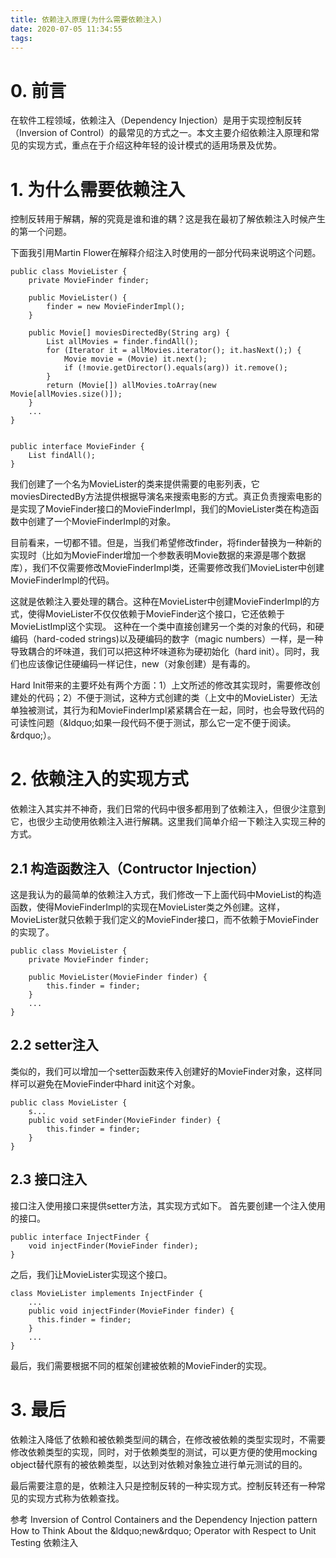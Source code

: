 ```yaml
---
title: 依赖注入原理(为什么需要依赖注入)
date: 2020-07-05 11:34:55
tags:
---
```


# 0. 前言
在软件工程领域，依赖注入（Dependency Injection）是用于实现控制反转（Inversion of Control）的最常见的方式之一。本文主要介绍依赖注入原理和常见的实现方式，重点在于介绍这种年轻的设计模式的适用场景及优势。

# 1. 为什么需要依赖注入
控制反转用于解耦，解的究竟是谁和谁的耦？这是我在最初了解依赖注入时候产生的第一个问题。

下面我引用Martin Flower在解释介绍注入时使用的一部分代码来说明这个问题。

    public class MovieLister {
        private MovieFinder finder;
    
        public MovieLister() {
            finder = new MovieFinderImpl();
        }
        
        public Movie[] moviesDirectedBy(String arg) {
            List allMovies = finder.findAll();
            for (Iterator it = allMovies.iterator(); it.hasNext();) {
                Movie movie = (Movie) it.next();
                if (!movie.getDirector().equals(arg)) it.remove();
            }
            return (Movie[]) allMovies.toArray(new Movie[allMovies.size()]);
        }
        ...
    }


    public interface MovieFinder {
        List findAll();
    }

我们创建了一个名为MovieLister的类来提供需要的电影列表，它moviesDirectedBy方法提供根据导演名来搜索电影的方式。真正负责搜索电影的是实现了MovieFinder接口的MovieFinderImpl，我们的MovieLister类在构造函数中创建了一个MovieFinderImpl的对象。

目前看来，一切都不错。但是，当我们希望修改finder，将finder替换为一种新的实现时（比如为MovieFinder增加一个参数表明Movie数据的来源是哪个数据库），我们不仅需要修改MovieFinderImpl类，还需要修改我们MovieLister中创建MovieFinderImpl的代码。

这就是依赖注入要处理的耦合。这种在MovieLister中创建MovieFinderImpl的方式，使得MovieLister不仅仅依赖于MovieFinder这个接口，它还依赖于MovieListImpl这个实现。 这种在一个类中直接创建另一个类的对象的代码，和硬编码（hard-coded strings)以及硬编码的数字（magic numbers）一样，是一种导致耦合的坏味道，我们可以把这种坏味道称为硬初始化（hard init）。同时，我们也应该像记住硬编码一样记住，new（对象创建）是有毒的。

Hard Init带来的主要坏处有两个方面：1）上文所述的修改其实现时，需要修改创建处的代码；2）不便于测试，这种方式创建的类（上文中的MovieLister）无法单独被测试，其行为和MovieFinderImpl紧紧耦合在一起，同时，也会导致代码的可读性问题（&amp;ldquo;如果一段代码不便于测试，那么它一定不便于阅读。&amp;rdquo;）。

# 2. 依赖注入的实现方式
依赖注入其实并不神奇，我们日常的代码中很多都用到了依赖注入，但很少注意到它，也很少主动使用依赖注入进行解耦。这里我们简单介绍一下赖注入实现三种的方式。

## 2.1 构造函数注入（Contructor Injection）
这是我认为的最简单的依赖注入方式，我们修改一下上面代码中MovieList的构造函数，使得MovieFinderImpl的实现在MovieLister类之外创建。这样，MovieLister就只依赖于我们定义的MovieFinder接口，而不依赖于MovieFinder的实现了。

    public class MovieLister {
        private MovieFinder finder;
    
        public MovieLister(MovieFinder finder) {
            this.finder = finder;
        }
        ...
    }

## 2.2 setter注入
类似的，我们可以增加一个setter函数来传入创建好的MovieFinder对象，这样同样可以避免在MovieFinder中hard init这个对象。

    public class MovieLister {
        s...
        public void setFinder(MovieFinder finder) {
            this.finder = finder;
        }
    }

## 2.3 接口注入
接口注入使用接口来提供setter方法，其实现方式如下。
首先要创建一个注入使用的接口。

    public interface InjectFinder {
        void injectFinder(MovieFinder finder);
    }

之后，我们让MovieLister实现这个接口。

    class MovieLister implements InjectFinder {
        ...
        public void injectFinder(MovieFinder finder) {
          this.finder = finder;
        }
        ...
    }

最后，我们需要根据不同的框架创建被依赖的MovieFinder的实现。
# 3. 最后
依赖注入降低了依赖和被依赖类型间的耦合，在修改被依赖的类型实现时，不需要修改依赖类型的实现，同时，对于依赖类型的测试，可以更方便的使用mocking object替代原有的被依赖类型，以达到对依赖对象独立进行单元测试的目的。

最后需要注意的是，依赖注入只是控制反转的一种实现方式。控制反转还有一种常见的实现方式称为依赖查找。

参考
Inversion of Control Containers and the Dependency Injection pattern
How to Think About the &amp;ldquo;new&amp;rdquo; Operator with Respect to Unit Testing
依赖注入